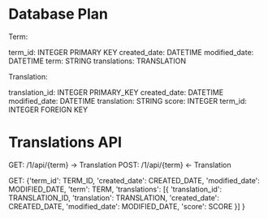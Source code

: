 # Database Plan
Term:

term_id: INTEGER PRIMARY KEY
created_date: DATETIME
modified_date: DATETIME
term: STRING
translations: TRANSLATION

Translation:

translation_id: INTEGER PRIMARY_KEY
created_date: DATETIME
modified_date: DATETIME
translation: STRING
score: INTEGER
term_id: INTEGER FOREIGN KEY


# Translations API
GET: /1/api/{term} -> Translation
POST: /1/api/{term} <- Translation

GET:
{'term_id': TERM_ID,
 'created_date': CREATED_DATE,
 'modified_date': MODIFIED_DATE,
 'term': TERM,
 'translations': [{
                    'translation_id': TRANSLATION_ID,
                    'translation': TRANSLATION,
                    'created_date': CREATED_DATE,
                    'modified_date': MODIFIED_DATE,
                    'score': SCORE
                 }]
}

